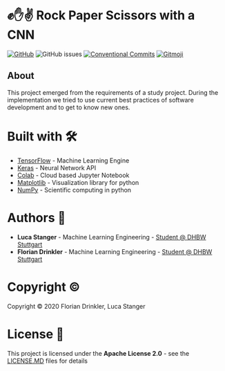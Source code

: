 # :fist::hand::v: Rock Paper Scissors with a CNN

[![GitHub](https://img.shields.io/github/license/lucastanger/rock_paper_scissors)](https://github.com/lucastanger/rock_paper_scissors/blob/master/LICENSE)
![GitHub issues](https://img.shields.io/github/issues/lucastanger/rock_paper_scissors)
[![Conventional Commits](https://img.shields.io/badge/Conventional%20Commits-1.0.0-yellow.svg)](https://conventionalcommits.org)
[![Gitmoji](https://img.shields.io/badge/gitmoji-%20😜%20😍-FFDD67.svg?style=flat)](https://gitmoji.carloscuesta.me)
## About
This project emerged from the requirements of a study project. During the implementation we tried to use current best practices of software development and to get to know new ones. 

# Built with :hammer_and_wrench:

- [TensorFlow](https://www.tensorflow.org/learn) - Machine Learning Engine
- [Keras](https://keras.io/) - Neural Network API
- [Colab](http://colab.research.google.com/) - Cloud based Jupyter Notebook 
- [Matplotlib](https://matplotlib.org/) - Visualization library for python
- [NumPy](https://numpy.org/) - Scientific computing in python

# Authors :busts_in_silhouette:

-   **Luca Stanger** - Machine Learning Engineering - [Student @ DHBW Stuttgart](https://www.dhbw-stuttgart.de/home/)
-   **Florian Drinkler** - Machine Learning Engineering - [Student @ DHBW Stuttgart](https://www.dhbw-stuttgart.de/home/)

# Copyright :copyright:

Copyright :copyright: 2020 Florian Drinkler, Luca Stanger

# License :page_facing_up:

This project is licensed under the **Apache License 2.0** - see the [LICENSE.MD](https://www.github.com/lucastanger/rock_paper_scissors/blob/master/LICENSE) files for details
